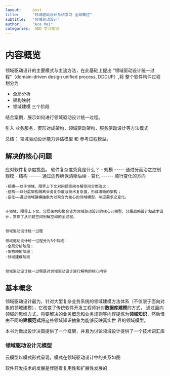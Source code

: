 ```yaml
---
layout:     post
title:      "领域驱动设计系统学习-全局概述"
subtitle:   "领域驱动设计"
author:     "Ace Mei"
categories:  DDD 学习笔记
---
```


# 内容概览

  领域驱动设计的主要模式与主流方法，在此基础上提出 “领域驱动设计统一过程”（domain-driven design unified process, DDDUP）,将
  整个软件构件过程划分为 
   - 全局分析
   - 架构映射
   - 领域建模
 三个阶段

结合案例，展示如何进行领域驱动设计统一过程。

引入 业务服务，菱形对成架构，领域驱动架构，服务驱动设计等方法模式

总结： 领域驱动设计能力评估模型 和 参考过程模型。

## 解决的核心问题

应对软件复杂度挑战。 软件复杂度究竟是什么？ 
    - 规模  ----- 通过分而治之控制规模
    - 结构  ------ 通过边界确保清晰后续
    - 变化  ------ 顺行变化的方向

    ·规模——以子领域、限界上下文对问题空间与解空间分而治之；
    ·结构——以分层架构隔离业务复杂度与技术复杂度，形成清晰的架构；
    ·变化——通过领域建模抽象为以聚合为核心的领域模型，响应需求之变化。


    子领域、限界上下文、分层架构和聚合皆为领域驱动设计的核心元模型，分属战略设计和战术设计，贯穿了从问题空间到解空间的全过程。


    领域驱动设计统一过程

    领域驱动设计统一过程分为3个阶段：
    ·全局分析阶段；
    ·架构映射阶段；
    ·领域建模阶段


    领域驱动设计统一过程是对领域驱动设计进行解构的核心内容



## 基本概念
   
   领域驱动设计最为，针对大型复杂业务系统的领域建模方法体系（不仅限于面向对象的领域建模），它改变了传统软件开发工程师针对**数据库建模**的方式，
   通过面向领域的思维方式，将要解决的业务概念和业务规则等内容提炼为**领域知识**，然后借由不同的**建模范式**将这些领域知识抽象为能够反映真实世
   界的领域模型。   
   
   本书为做出设计决策提供了一个框架，并且为讨论领域设计提供了一个技术词汇库

   
### 领域驱动设计元模型


云模型以模式形式呈现，模式在领域驱动设计中的关系如图




软件开发技术的发展是伴随着复用性和扩展性发展的